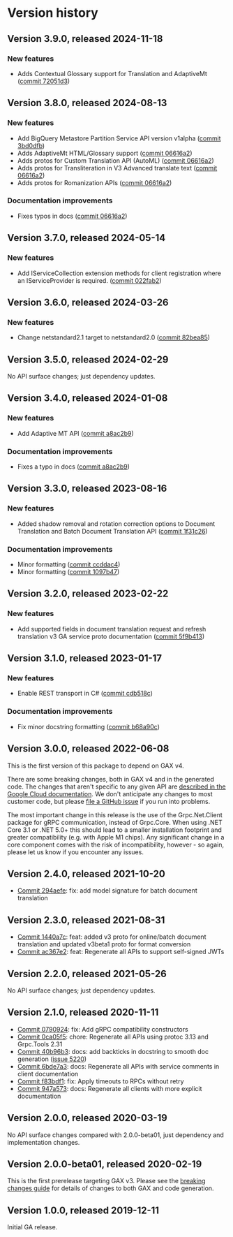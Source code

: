 # Version history

## Version 3.9.0, released 2024-11-18

### New features

- Adds Contextual Glossary support for Translation and AdaptiveMt ([commit 72051d3](https://github.com/googleapis/google-cloud-dotnet/commit/72051d33175df07abcda54e621712efe7d143afd))

## Version 3.8.0, released 2024-08-13

### New features

- Add BigQuery Metastore Partition Service API version v1alpha ([commit 3bd0dfb](https://github.com/googleapis/google-cloud-dotnet/commit/3bd0dfb945087291bd84d226caf1d3dd93ddb033))
- Adds AdaptiveMt HTML/Glossary support ([commit 06616a2](https://github.com/googleapis/google-cloud-dotnet/commit/06616a219e221491071eb0f4325182927088d748))
- Adds protos for Custom Translation API (AutoML) ([commit 06616a2](https://github.com/googleapis/google-cloud-dotnet/commit/06616a219e221491071eb0f4325182927088d748))
- Adds protos for Transliteration in V3 Advanced translate text ([commit 06616a2](https://github.com/googleapis/google-cloud-dotnet/commit/06616a219e221491071eb0f4325182927088d748))
- Adds protos for Romanization APIs ([commit 06616a2](https://github.com/googleapis/google-cloud-dotnet/commit/06616a219e221491071eb0f4325182927088d748))

### Documentation improvements

- Fixes typos in docs ([commit 06616a2](https://github.com/googleapis/google-cloud-dotnet/commit/06616a219e221491071eb0f4325182927088d748))

## Version 3.7.0, released 2024-05-14

### New features

- Add IServiceCollection extension methods for client registration where an IServiceProvider is required. ([commit 022fab2](https://github.com/googleapis/google-cloud-dotnet/commit/022fab203f28fb9c608972af7f8b83f571ae5694))

## Version 3.6.0, released 2024-03-26

### New features

- Change netstandard2.1 target to netstandard2.0 ([commit 82bea85](https://github.com/googleapis/google-cloud-dotnet/commit/82bea850661975b9750ac30753528cc9d2e05240))

## Version 3.5.0, released 2024-02-29

No API surface changes; just dependency updates.

## Version 3.4.0, released 2024-01-08

### New features

- Add Adaptive MT API ([commit a8ac2b9](https://github.com/googleapis/google-cloud-dotnet/commit/a8ac2b9689c81a47561cdfe156dcd6547d922abf))

### Documentation improvements

- Fixes a typo in docs ([commit a8ac2b9](https://github.com/googleapis/google-cloud-dotnet/commit/a8ac2b9689c81a47561cdfe156dcd6547d922abf))

## Version 3.3.0, released 2023-08-16

### New features

- Added shadow removal and rotation correction options to Document Translation and Batch Document Translation API ([commit 1f31c26](https://github.com/googleapis/google-cloud-dotnet/commit/1f31c266c47febf4713bc733cc76fbb7c33dbdba))

### Documentation improvements

- Minor formatting ([commit ccddac4](https://github.com/googleapis/google-cloud-dotnet/commit/ccddac405abc0401efa6337fa134abe6f3ae011e))
- Minor formatting ([commit 1097b47](https://github.com/googleapis/google-cloud-dotnet/commit/1097b47fe89a2f7e1d42bee388f037a98e22080e))

## Version 3.2.0, released 2023-02-22

### New features

- Add supported fields in document translation request and refresh translation v3 GA service proto documentation ([commit 5f9b413](https://github.com/googleapis/google-cloud-dotnet/commit/5f9b4132fcc06028136c126862cf6ad7b85c3643))

## Version 3.1.0, released 2023-01-17

### New features

- Enable REST transport in C# ([commit cdb518c](https://github.com/googleapis/google-cloud-dotnet/commit/cdb518c3524106ea73f0e546557a0180589ca3b0))

### Documentation improvements

- Fix minor docstring formatting ([commit b68a90c](https://github.com/googleapis/google-cloud-dotnet/commit/b68a90c9efa01d58ff7672de43eb770d7223b9f9))

## Version 3.0.0, released 2022-06-08

This is the first version of this package to depend on GAX v4.

There are some breaking changes, both in GAX v4 and in the generated
code. The changes that aren't specific to any given API are [described in the Google Cloud
documentation](https://cloud.google.com/dotnet/docs/reference/help/breaking-gax4).
We don't anticipate any changes to most customer code, but please [file a
GitHub issue](https://github.com/googleapis/google-cloud-dotnet/issues/new/choose)
if you run into problems.

The most important change in this release is the use of the Grpc.Net.Client package
for gRPC communication, instead of Grpc.Core. When using .NET Core 3.1 or .NET 5.0+
this should lead to a smaller installation footprint and greater compatibility (e.g.
with Apple M1 chips). Any significant change in a core component comes with the risk
of incompatibility, however - so again, please let us know if you encounter any
issues.


## Version 2.4.0, released 2021-10-20

- [Commit 294aefe](https://github.com/googleapis/google-cloud-dotnet/commit/294aefe): fix: add model signature for batch document translation

## Version 2.3.0, released 2021-08-31

- [Commit 1440a7c](https://github.com/googleapis/google-cloud-dotnet/commit/1440a7c): feat: added v3 proto for online/batch document translation and updated v3beta1 proto for format conversion
- [Commit ac367e2](https://github.com/googleapis/google-cloud-dotnet/commit/ac367e2): feat: Regenerate all APIs to support self-signed JWTs

## Version 2.2.0, released 2021-05-26

No API surface changes; just dependency updates.

## Version 2.1.0, released 2020-11-11

- [Commit 0790924](https://github.com/googleapis/google-cloud-dotnet/commit/0790924): fix: Add gRPC compatibility constructors
- [Commit 0ca05f5](https://github.com/googleapis/google-cloud-dotnet/commit/0ca05f5): chore: Regenerate all APIs using protoc 3.13 and Grpc.Tools 2.31
- [Commit 40b96b3](https://github.com/googleapis/google-cloud-dotnet/commit/40b96b3): docs: add backticks in docstring to smooth doc generation ([issue 5220](https://github.com/googleapis/google-cloud-dotnet/issues/5220))
- [Commit 6bde7a3](https://github.com/googleapis/google-cloud-dotnet/commit/6bde7a3): docs: Regenerate all APIs with service comments in client documentation
- [Commit f83bdf1](https://github.com/googleapis/google-cloud-dotnet/commit/f83bdf1): fix: Apply timeouts to RPCs without retry
- [Commit 947a573](https://github.com/googleapis/google-cloud-dotnet/commit/947a573): docs: Regenerate all clients with more explicit documentation

## Version 2.0.0, released 2020-03-19

No API surface changes compared with 2.0.0-beta01, just dependency
and implementation changes.

## Version 2.0.0-beta01, released 2020-02-19

This is the first prerelease targeting GAX v3. Please see the [breaking changes
guide](https://cloud.google.com/dotnet/docs/reference/help/breaking-gax2)
for details of changes to both GAX and code generation.

## Version 1.0.0, released 2019-12-11

Initial GA release.
